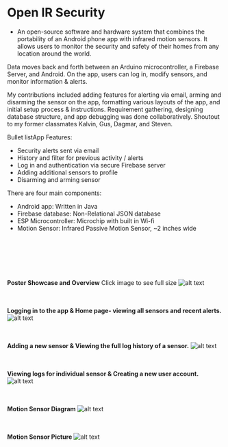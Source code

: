# Open IR Security

* An open-source software and hardware system that combines the portability of an Android phone app with infrared motion sensors. It allows users to monitor the security and safety of their homes from any location around the world.

Data moves back and forth between an Arduino microcontroller, a Firebase Server, and Android. On the app, users can log in, modify sensors, and monitor information & alerts. 

My contributions included adding features for alerting via email, arming and disarming the sensor on the app, formatting various layouts of the app, and initial setup process & instructions. Requirement gathering, designing database structure, and app debugging was done collaboratively.
Shoutout to my former classmates Kalvin, Gus, Dagmar, and Steven.


Bullet listApp Features:
 * Security alerts sent via email
 * History and filter for previous activity / alerts
 * Log in and authentication via secure Firebase server
 * Adding additional sensors to profile
  * Disarming and arming sensor 

There are four main components: 
  * Android app: Written in Java
  * Firebase database: Non-Relational JSON database
  * ESP Microcontroller: Microchip with built in Wi-fi
  * Motion Sensor: Infrared Passive Motion Sensor, ~2 inches wide
  
  
<br/>



  <br/> <br/> <br/>

**Poster Showcase and Overview** Click image to see full size
![alt text](https://raw.githubusercontent.com/prestondcarroll/projects/master/Open_IR_Security_Android_App/photos/CSCI%20412%20-%20Mobile%20Device%20Poster.jpg)
  <br/> <br/> <br/>

**Logging in to the app & Home page- viewing all sensors and recent alerts.**
![alt text](https://raw.githubusercontent.com/prestondcarroll/projects/master/Open_IR_Security_Android_App/photos/screen_shots_1.png)
  <br/> <br/> <br/>

**Adding a new sensor & Viewing the full log history of a sensor.**
![alt text](https://raw.githubusercontent.com/prestondcarroll/projects/master/Open_IR_Security_Android_App/photos/screenshots_2.png)
  <br/> <br/> <br/>

**Viewing logs for individual sensor & Creating a new user account.**
![alt text](https://raw.githubusercontent.com/prestondcarroll/projects/master/Open_IR_Security_Android_App/photos/screenshots_3.png)
  <br/> <br/> <br/>

**Motion Sensor Diagram**
![alt text](https://raw.githubusercontent.com/prestondcarroll/projects/master/Open_IR_Security_Android_App/photos/motion_sensor.png)
  <br/> <br/> <br/>

**Motion Sensor Picture**
![alt text](https://raw.githubusercontent.com/prestondcarroll/projects/master/Open_IR_Security_Android_App/photos/motion_sensor_pic.jpg)
  <br/> <br/> <br/>
